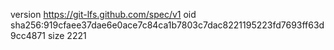 version https://git-lfs.github.com/spec/v1
oid sha256:919cfaee37dae6e0ace7c84ca1b7803c7dac8221195223fd7693ff63d9cc4871
size 2221

